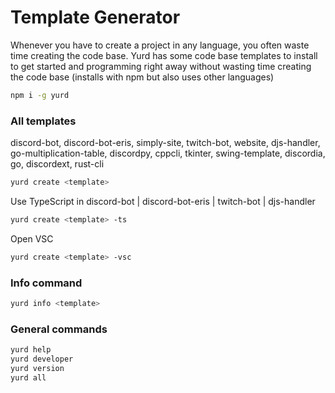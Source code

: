 # Template Generator
Whenever you have to create a project in any language, you often waste time creating the code base. Yurd has some code base templates to install to get started and programming right away without wasting time creating the code base
(installs with npm but also uses other languages) 

```bash
npm i -g yurd
```

### All templates

discord-bot, 
discord-bot-eris, 
simply-site, 
twitch-bot, 
website, 
djs-handler, 
go-multiplication-table, 
discordpy, 
cppcli,
tkinter,
swing-template,
discordia,
go,
discordext,
rust-cli


```bash
yurd create <template>
```

Use TypeScript in discord-bot | discord-bot-eris | twitch-bot | djs-handler
```bash
yurd create <template> -ts 
```

Open VSC

```bash
yurd create <template> -vsc 
```

### Info command

```bash
yurd info <template>
```

### General commands  

```bash
yurd help
yurd developer
yurd version
yurd all
```